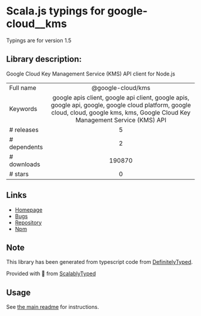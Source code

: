
# Scala.js typings for google-cloud__kms

Typings are for version 1.5

## Library description:
Google Cloud Key Management Service (KMS) API client for Node.js

|                    |                 |
| ------------------ | :-------------: |
| Full name          | @google-cloud/kms |
| Keywords           | google apis client, google api client, google apis, google api, google, google cloud platform, google cloud, cloud, google kms, kms, Google Cloud Key Management Service (KMS) API |
| # releases         | 5 |
| # dependents       | 2 |
| # downloads        | 190870 |
| # stars            | 0 |

## Links
- [Homepage](https://github.com/googleapis/nodejs-kms#readme)
- [Bugs](https://github.com/googleapis/nodejs-kms/issues)
- [Repository](https://github.com/googleapis/nodejs-kms)
- [Npm](https://www.npmjs.com/package/%40google-cloud%2Fkms)
    


## Note
This library has been generated from typescript code from [DefinitelyTyped](https://definitelytyped.org).

Provided with :purple_heart: from [ScalablyTyped](https://github.com/oyvindberg/ScalablyTyped)

## Usage
See [the main readme](../../readme.md) for instructions.


